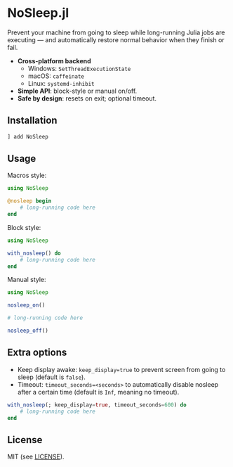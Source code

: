# NoSleep.jl

Prevent your machine from going to sleep while long-running Julia jobs are executing — and automatically restore normal behavior when they finish or fail.

- **Cross-platform backend**  
  - Windows: `SetThreadExecutionState`
  - macOS: `caffeinate`
  - Linux: `systemd-inhibit`
- **Simple API**: block-style or manual on/off.
- **Safe by design**: resets on exit; optional timeout.

## Installation

```julia
] add NoSleep
```

## Usage

Macros style:

```julia
using NoSleep

@nosleep begin
    # long-running code here
end
```

Block style:

```julia
using NoSleep

with_nosleep() do
    # long-running code here
end
```

Manual style:

```julia
using NoSleep

nosleep_on()

# long-running code here

nosleep_off()
```

## Extra options

- Keep display awake: `keep_display=true` to prevent screen from going to sleep (default is `false`).
- Timeout: `timeout_seconds=<seconds>` to automatically disable nosleep after a certain time (default is `Inf`, meaning no timeout).

```julia
with_nosleep(; keep_display=true, timeout_seconds=600) do
    # long-running code here
end
```

## License

MIT (see [LICENSE](LICENSE)).


